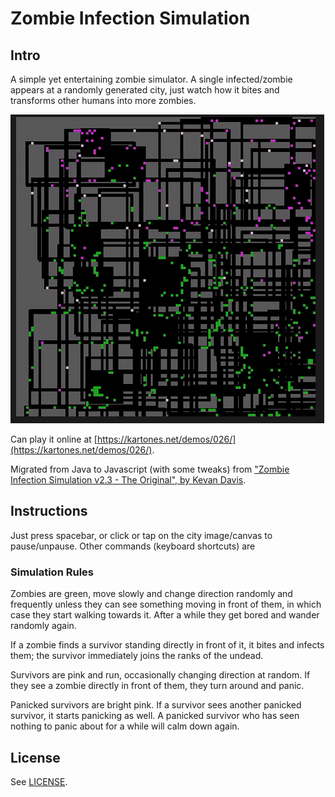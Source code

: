 # Zombie Infection Simulation

## Intro

A simple yet entertaining zombie simulator. A single infected/zombie appears at a randomly generated city, just watch how it bites and transforms other humans into more zombies.

![Zombie Infection Simulator sample capture](doc/zombie_infection_sample.gif)

Can play it online at [https://kartones.net/demos/026/](https://kartones.net/demos/026/).


Migrated from Java to Javascript (with some tweaks) from ["Zombie Infection Simulation v2.3 - The Original", by Kevan Davis](https://kevan.org/proce55ing/zombies/).

## Instructions

Just press spacebar, or click or tap on the city image/canvas to pause/unpause. Other commands (keyboard shortcuts) are 

### Simulation Rules

Zombies are green, move slowly and change direction randomly and frequently unless they can see something moving in front of them, in which case they start walking towards it. After a while they get bored and wander randomly again.

If a zombie finds a survivor standing directly in front of it, it bites and infects them; the survivor immediately joins the ranks of the undead.

Survivors are pink and run, occasionally changing direction at random. If they see a zombie directly in front of them, they turn around and panic.

Panicked survivors are bright pink. If a survivor sees another panicked survivor, it starts panicking as well. A panicked survivor who has seen nothing to panic about for a while will calm down again.


## License

See [LICENSE](LICENSE).
